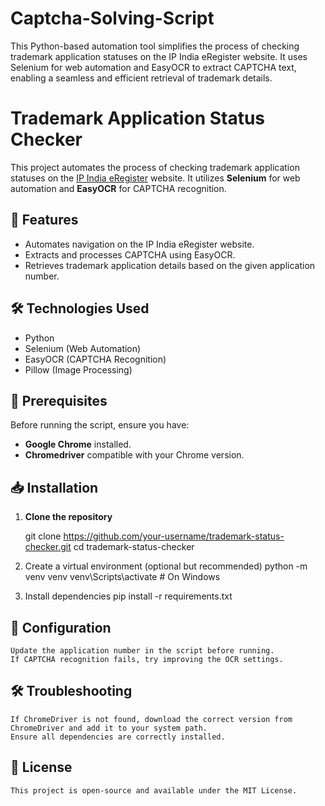 # Captcha-Solving-Script
This Python-based automation tool simplifies the process of checking trademark application statuses on the IP India eRegister website. It uses Selenium for web automation and EasyOCR to extract CAPTCHA text, enabling a seamless and efficient retrieval of trademark details.

# Trademark Application Status Checker  

This project automates the process of checking trademark application statuses on the [IP India eRegister](https://tmrsearch.ipindia.gov.in/eregister/) website. It utilizes **Selenium** for web automation and **EasyOCR** for CAPTCHA recognition.  

## 🚀 Features  
- Automates navigation on the IP India eRegister website.  
- Extracts and processes CAPTCHA using EasyOCR.  
- Retrieves trademark application details based on the given application number.  

## 🛠️ Technologies Used  
- Python  
- Selenium (Web Automation)  
- EasyOCR (CAPTCHA Recognition)  
- Pillow (Image Processing)  

## 📌 Prerequisites  
Before running the script, ensure you have:  
- **Google Chrome** installed.  
- **Chromedriver** compatible with your Chrome version.  

## 📥 Installation  

1. **Clone the repository**  
 
   git clone https://github.com/your-username/trademark-status-checker.git
   cd trademark-status-checker

2. Create a virtual environment (optional but recommended)
    python -m venv venv
    venv\Scripts\activate  # On Windows
   
3. Install dependencies
    pip install -r requirements.txt

## 🔧 Configuration
    Update the application number in the script before running.
    If CAPTCHA recognition fails, try improving the OCR settings.

## 🛠 Troubleshooting
    If ChromeDriver is not found, download the correct version from ChromeDriver and add it to your system path.
    Ensure all dependencies are correctly installed.
## 📜 License
    This project is open-source and available under the MIT License.


